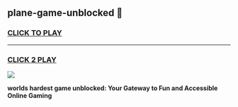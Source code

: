 
## plane-game-unblocked 👋
<h3>
<a href="https://premium.freeplayer.one?title=plane-game-unblocked&ref=14F">CLICK TO PLAY</a></h3>
<hr>

<h3>
<a href="https://premium.freeplayer.one?title=plane-game-unblocked&ref=14F">CLICK 2 PLAY</a>
  
</h3>

<a href="https://premium.freeplayer.one?title=plane-game-unblocked&ref=12F/"><img src="https://clearcache.store/games.png"></a>


**worlds hardest game unblocked: Your Gateway to Fun and Accessible Online Gaming**
